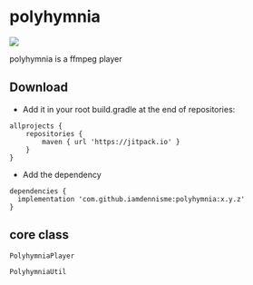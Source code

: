 # polyhymnia

[![](https://jitpack.io/v/iamdennisme/polyhymnia.svg)](https://jitpack.io/#iamdennisme/polyhymnia)

polyhymnia is a ffmpeg player

## Download

- Add it in your root build.gradle at the end of repositories:

```
allprojects {
    repositories {
        maven { url 'https://jitpack.io' }
    }
}
```

- Add the dependency

```
dependencies {
  implementation 'com.github.iamdennisme:polyhymnia:x.y.z'
}
```

## core class

```
PolyhymniaPlayer

PolyhymniaUtil
```

